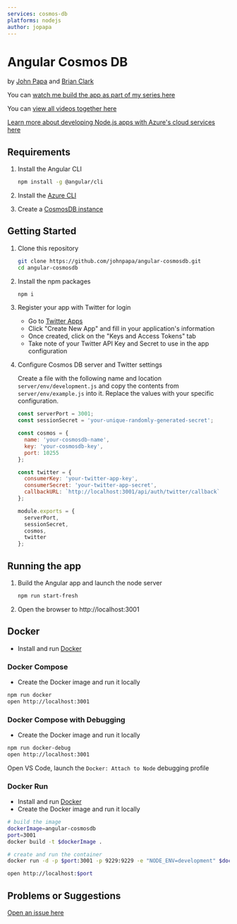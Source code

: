```yaml
---
services: cosmos-db
platforms: nodejs
author: jopapa
---
```


# Angular Cosmos DB

by [John Papa](http://twitter.com/john_papa) and [Brian Clark](http://twitter.com/_clarkio)

You can [watch me build the app as part of my series here](https://johnpapa.net/angular-cosmosdb-1/)

You can [view all videos together here](/VIDEOS.md)

[Learn more about developing Node.js apps with Azure's cloud services here](https://docs.microsoft.com/en-us/nodejs/azure)

## Requirements

1. Install the Angular CLI

    ```bash
    npm install -g @angular/cli
    ```

1. Install the [Azure CLI](https://docs.microsoft.com/en-us/cli/azure/install-azure-cli)

1. Create a [CosmosDB instance](https://docs.microsoft.com/en-us/azure/cosmos-db/tutorial-develop-mongodb-nodejs-part4)

## Getting Started

1. Clone this repository

    ```bash
    git clone https://github.com/johnpapa/angular-cosmosdb.git
    cd angular-cosmosdb
    ```

1. Install the npm packages

    ```bash
    npm i
    ```

1. Register your app with Twitter for login
    - Go to [Twitter Apps](https://apps.twitter.com/)
    - Click "Create New App" and fill in your application's information
    - Once created, click on the "Keys and Access Tokens" tab
    - Take note of your Twitter API Key and Secret to use in the app configuration

1. Configure Cosmos DB server and Twitter settings

    Create a file with the following name and location `server/env/development.js` and copy the contents from `server/env/example.js` into it. Replace the values with your specific configuration.

    ```javascript
    const serverPort = 3001;
    const sessionSecret = 'your-unique-randomly-generated-secret';

    const cosmos = {
      name: 'your-cosmosdb-name',
      key: 'your-cosmosdb-key',
      port: 10255
    };

    const twitter = {
      consumerKey: 'your-twitter-app-key',
      consumerSecret: 'your-twitter-app-secret',
      callbackURL: `http://localhost:3001/api/auth/twitter/callback`
    };

    module.exports = {
      serverPort,
      sessionSecret,
      cosmos,
      twitter
    };
    ```

## Running the app

1. Build the Angular app and launch the node server

    ```bash
    npm run start-fresh
    ```

1. Open the browser to http://localhost:3001


## Docker

- Install and run [Docker](https://www.docker.com/community-edition)

### Docker Compose

- Create the Docker image and run it locally

```bash
npm run docker
open http://localhost:3001
```

### Docker Compose with Debugging

- Create the Docker image and run it locally

```bash
npm run docker-debug
open http://localhost:3001
```

Open VS Code, launch the `Docker: Attach to Node` debugging profile

### Docker Run

- Install and run [Docker](https://www.docker.com/community-edition)
- Create the Docker image and run it locally

```bash
# build the image
dockerImage=angular-cosmosdb
port=3001
docker build -t $dockerImage .

# create and run the container
docker run -d -p $port:3001 -p 9229:9229 -e "NODE_ENV=development" $dockerImage

open http://localhost:$port
```

## Problems or Suggestions

[Open an issue here](https://github.com/johnpapa/angular-cosmos/issues)

